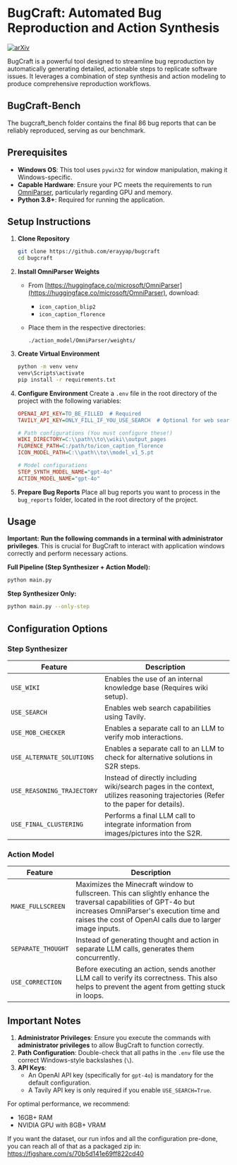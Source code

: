 # BugCraft: Automated Bug Reproduction and Action Synthesis
[![arXiv](https://img.shields.io/badge/arXiv-2503.20036-b31b1b.svg)](https://arxiv.org/abs/2503.20036)

BugCraft is a powerful tool designed to streamline bug reproduction by automatically generating detailed, actionable steps to replicate software issues. It leverages a combination of step synthesis and action modeling to produce comprehensive reproduction workflows.

## BugCraft-Bench

The bugcraft_bench folder contains the final 86 bug reports that can be reliably reproduced, serving as our benchmark.

## Prerequisites

-   **Windows OS**: This tool uses `pywin32` for window manipulation, making it Windows-specific.
-   **Capable Hardware**: Ensure your PC meets the requirements to run [OmniParser](https://huggingface.co/microsoft/OmniParser), particularly regarding GPU and memory.
-   **Python 3.8+**: Required for running the application.

## Setup Instructions

1. **Clone Repository**

    ```bash
    git clone https://github.com/erayyap/bugcraft
    cd bugcraft
    ```
2. **Install OmniParser Weights**
    -   From [https://huggingface.co/microsoft/OmniParser](https://huggingface.co/microsoft/OmniParser), download:
        -   `icon_caption_blip2`
        -   `icon_caption_florence`
    -   Place them in the respective directories:

        ```
        ./action_model/OmniParser/weights/
        ```
3. **Create Virtual Environment**

    ```bash
    python -m venv venv
    venv\Scripts\activate
    pip install -r requirements.txt
    ```
4. **Configure Environment**
    Create a `.env` file in the root directory of the project with the following variables:

    ```ini
    OPENAI_API_KEY=TO_BE_FILLED  # Required
    TAVILY_API_KEY=ONLY_FILL_IF_YOU_USE_SEARCH  # Optional for web search

    # Path configurations (You must configure these!)
    WIKI_DIRECTORY=C:\\path\\to\\wiki\\output_pages
    FLORENCE_PATH=C:/path/to/icon_caption_florence
    ICON_MODEL_PATH=C:\\path\\to\\model_v1_5.pt

    # Model configurations
    STEP_SYNTH_MODEL_NAME="gpt-4o"
    ACTION_MODEL_NAME="gpt-4o"
    ```
5. **Prepare Bug Reports**
    Place all bug reports you want to process in the `bug_reports` folder, located in the root directory of the project.

## Usage

**Important:** **Run the following commands in a terminal with administrator privileges**. This is crucial for BugCraft to interact with application windows correctly and perform necessary actions.

**Full Pipeline (Step Synthesizer + Action Model):**

```bash
python main.py
```

**Step Synthesizer Only:**

```bash
python main.py --only-step
```

## Configuration Options

### Step Synthesizer

| Feature                   | Description                                                                                                                      |
| ------------------------- | -------------------------------------------------------------------------------------------------------------------------------- |
| `USE_WIKI`                | Enables the use of an internal knowledge base (Requires wiki setup).                                                              |
| `USE_SEARCH`              | Enables web search capabilities using Tavily.                                                                                   |
| `USE_MOB_CHECKER`         | Enables a separate call to an LLM to verify mob interactions.                                                                   |
| `USE_ALTERNATE_SOLUTIONS` | Enables a separate call to an LLM to check for alternative solutions in S2R steps.                                               |
| `USE_REASONING_TRAJECTORY` | Instead of directly including wiki/search pages in the context, utilizes reasoning trajectories (Refer to the paper for details). |
| `USE_FINAL_CLUSTERING`    | Performs a final LLM call to integrate information from images/pictures into the S2R.                                          |

### Action Model

| Feature            | Description                                                                                                                                      |
| ------------------ | ------------------------------------------------------------------------------------------------------------------------------------------------ |
| `MAKE_FULLSCREEN`  | Maximizes the Minecraft window to fullscreen. This can slightly enhance the traversal capabilities of GPT-4o but increases OmniParser's execution time and raises the cost of OpenAI calls due to larger image inputs. |
| `SEPARATE_THOUGHT` | Instead of generating thought and action in separate LLM calls, generates them concurrently.                                                    |
| `USE_CORRECTION`   | Before executing an action, sends another LLM call to verify its correctness. This also helps to prevent the agent from getting stuck in loops. |

## Important Notes

1. **Administrator Privileges**: Ensure you execute the commands with **administrator privileges** to allow BugCraft to function correctly.
2. **Path Configuration**: Double-check that all paths in the `.env` file use the correct Windows-style backslashes (`\`).
3. **API Keys**:
    -   An OpenAI API key (specifically for `gpt-4o`) is mandatory for the default configuration.
    -   A Tavily API key is only required if you enable `USE_SEARCH=True`.

For optimal performance, we recommend:

-   16GB+ RAM
-   NVIDIA GPU with 8GB+ VRAM

If you want the dataset, our run infos and all the configuration pre-done, you can reach all of that as a packaged zip in: https://figshare.com/s/70b5d141e69ff822cd40
